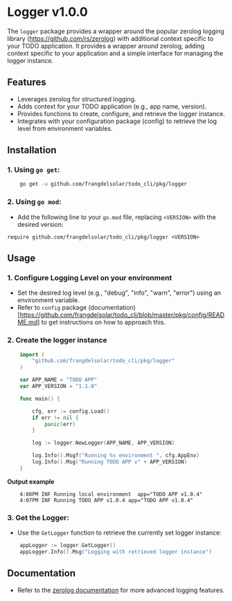 # Logger v1.0.0

The `logger` package provides a wrapper around the popular zerolog logging library (https://github.com/rs/zerolog) with additional context specific to your TODO application.  It provides a wrapper around zerolog, adding context specific to your application and a simple interface for managing the logger instance.

## Features
- Leverages zerolog for structured logging.
- Adds context for your TODO application (e.g., app name, version).
- Provides functions to create, configure, and retrieve the logger instance.
- Integrates with your configuration package (config) to retrieve the log level from environment variables.

## Installation

### 1. Using `go get`:

```bash
    go get -u github.com/frangdelsolar/todo_cli/pkg/logger
```

### 2. Using `go mod`:

-   Add the following line to your `go.mod` file, replacing `<VERSION>` with the desired version:

```
require github.com/frangdelsolar/todo_cli/pkg/logger <VERSION>
```

## Usage

### 1. Configure Logging Level on your environment
- Set the desired log level (e.g., "debug", "info", "warn", "error") using an environment variable.
- Refer to `config` package (documentation)[https://github.com/frangdelsolar/todo_cli/blob/master/pkg/config/README.md] to get instructions on how to approach this.

### 2. Create the logger instance
```go
    import (
        "github.com/frangdelsolar/todo_cli/pkg/logger"
    )

    var APP_NAME = "TODO APP"
    var APP_VERSION = "1.1.0"

    func main() {

        cfg, err := config.Load()
        if err != nil {
            panic(err)
        }

        log := logger.NewLogger(APP_NAME, APP_VERSION)

        log.Info().Msgf("Running %s environment ", cfg.AppEnv)
        log.Info().Msg("Running TODO APP v" + APP_VERSION)
    }
```
**Output example**
```shell
    4:08PM INF Running local environment  app="TODO APP v1.0.4"
    4:07PM INF Running TODO APP v1.0.4 app="TODO APP v1.0.4"
```
### 3. Get the Logger:

-   Use the `GetLogger` function to retrieve the currently set logger instance:

```go
    appLogger := logger.GetLogger()
    appLogger.Info().Msg("Logging with retrieved logger instance")
```

## Documentation

-   Refer to the [zerolog documentation](https://github.com/rs/zerolog) for more advanced logging features.
